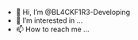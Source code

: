 - 👋 Hi, I’m @BL4CKF1R3-Developing
- 👀 I’m interested in ...
- 📫 How to reach me ...

<!---
BL4CKF1R3-Developing/BL4CKF1R3-Developing is a ✨ special ✨ repository because its `README.md` (this file) appears on your GitHub profile.
You can click the Preview link to take a look at your changes.
--->
